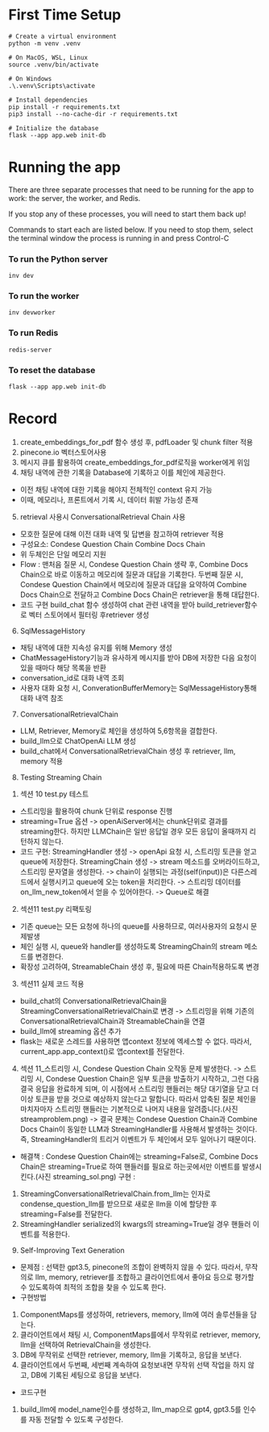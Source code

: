 # First Time Setup

```
# Create a virtual environment
python -m venv .venv

# On MacOS, WSL, Linux
source .venv/bin/activate

# On Windows
.\.venv\Scripts\activate

# Install dependencies
pip install -r requirements.txt
pip3 install --no-cache-dir -r requirements.txt

# Initialize the database
flask --app app.web init-db
```

# Running the app

There are three separate processes that need to be running for the app to work: the server, the worker, and Redis.

If you stop any of these processes, you will need to start them back up!

Commands to start each are listed below. If you need to stop them, select the terminal window the process is running in and press Control-C

### To run the Python server

```
inv dev
```

### To run the worker

```
inv devworker
```

### To run Redis

```
redis-server
```

### To reset the database

```
flask --app app.web init-db
```

# Record
1. create_embeddings_for_pdf 함수 생성 후, pdfLoader 및 chunk filter 적용
2. pinecone.io 벡터스토어사용
3. 메시지 큐를 활용하여 create_embeddings_for_pdf로직을 worker에게 위임
4. 채팅 내역에 관한 기록을 Database에 기록하고 이를 체인에 제공한다.
 - 이전 채팅 내역에 대한 기록을 해야지 전체적인 context 유지 가능
 - 이때, 메모리나, 프론트에서 기록 시, 데이터 휘발 가능성 존재

5. retrieval 사용시 ConversationalRetrieval Chain 사용
 - 모호한 질문에 대해 이전 대화 내역 및 답변을 참고하여 retriever 적용
 - 구성요소:
 Condese Question Chain
 Combine Docs Chain 
 - 위 두체인은 단일 메모리 지원
 - Flow :
 맨처음 질문 시, Condese Question Chain 생략 후, Combine Docs Chain으로 바로 이동하고 메모리에 질문과 대답을 기록한다.
 두번째 질문 시, Condese Question Chain에서 메모리에 질문과 대답을 요약하여 Combine Docs Chain으로 전달하고 Combine Docs Chain은 retriever을 통해 대답한다.
 - 코드 구현
 build_chat 함수 생성하여 chat 관련 내역을 받아 build_retriever함수로 벡터 스토어에서 필터링 후retriever 생성

6. SqlMessageHistory
 - 채팅 내역에 대한 지속성 유지를 위해 Memory 생성
 - ChatMessageHistory기능과 유사하게 메시지를 받아 DB에 저장한 다음 요청이 있을 때마다 해당 목록을 반환
 - conversation_id로 대화 내역 조회
 - 사용자 대화 요청 시, ConverationBufferMemory는 SqlMessageHistory통해 대화 내역 참조

7. ConversationalRetrievalChain
 - LLM, Retriever, Memory로 체인을 생성하여 5,6항목을 결합한다.
 - build_llm으로 ChatOpenAi LLM 생성
 - build_chat에서 ConversationalRetrievalChain 생성 후 retriever, llm, memory 적용

8. Testing Streaming Chain
 1) 섹션 10 test.py 테스트
 - 스트리밍을 활용하여 chunk 단위로 response 진행
 - streaming=True 옵션
    -> openAiServer에서는 chunk단위로 결과를 streaming한다. 하지만 LLMChain은 일반 응답일 경우 모든
    응답이 올때까지 리턴하지 않는다.
  - 코드 구현:
    StreamingHandler 생성
    -> openApi 요청 시, 스트리밍 토큰을 얻고 queue에 저장한다.
    StreamingChain 생성
    -> stream 메소드를 오버라이드하고, 스트리밍 문자열을 생성한다.
    -> chain이 실행되는 과정(self(input))은 다른스레드에서 실행시키고 queue에 오는 token을 처리한다.
    -> 스트리밍 데이터를 on_llm_new_token에서 얻을 수 있어야한다. -> Queue로 해결
  
  2) 섹션11 test.py 리팩토링
  - 기존 queue는 모든 요청에 하나의 queue를 사용하므로, 여러사용자의 요청시 문제발생
  - 체인 실행 시, queue와 handler를 생성하도록 StreamingChain의 stream 메소드를 변경한다.
  - 확장성 고려하여, StreamableChain 생성 후, 필요에 따른 Chain적용하도록 변경

  3) 섹션11 실제 코드 적용
  - build_chat의 ConversationalRetrievalChain을 StreamingConversationalRetrievalChain로 변경
  -> 스트리밍을 위해 기존의 ConversationalRetrievalChain과 StreamableChain을 연결
  - build_llm에 streaming 옵션 추가
  - flask는 새로운 스레드를 사용하면 앱context 정보에 엑세스할 수 없다. 따라서, current_app.app_context()로 앱context를 전달한다.
  4) 섹션 11_스트리밍 시, Condese Question Chain 오작동 문제 발생한다.
  -> 스트리밍 시, Condese Question Chain은 일부 토큰을 방출하기 시작하고, 그런 다음 결국 응답을 완료하게 되며, 이 시점에서 스트리밍 핸들러는 해당 대기열을 닫고 더 이상 토큰을 받을 것으로 예상하지 않는다고 말합니다. 따라서 압축된 질문 체인을 마치자마자 스트리밍 핸들러는 기본적으로 나머지 내용을 알려줍니다.(사진 streamproblem.png)
  -> 결국 문제는 Condese Question Chain과 Combine Docs Chain이 동일한 LLM과 StreamingHandler를 사용해서 발생하는 것이다. 즉, StreamingHandler의 트리거 이벤트가 두 체인에서 모두 일어나기 때문이다.
  - 해결책 :
  Condese Question Chain에는 streaming=False로, Combine Docs Chain은 streaming=True로 하여 핸들러를 필요로 하는곳에서만 이벤트를 발생시킨다.(사진 streaming_sol.png)
  구현 :
  1) StreamingConversationalRetrievalChain.from_llm는 인자로 condense_question_llm를 받으므로 새로운 llm을 이에 할당한 후 streaming=False를 전달한다.
  2) StreamingHandler serialized의 kwargs의 streaming=True일 경우 핸들러 이벤트를 적용한다.

9. Self-Improving Text Generation
 - 문제점 : 선택한 gpt3.5, pinecone의 조합이 완벽하지 않을 수 있다. 따라서, 무작의로 llm, memory, retriever를 조합하고 클라이언트에서 좋아요 등으로 평가할 수 있도록하여 최적의 조합을 찾을 수 있도록 한다.
 - 구현방법
  1) ComponentMaps를 생성하여, retrievers, memory, llm에 여러 솔루션들을 담는다.
  2) 클라이언트에서 채팅 시, ComponentMaps를에서 무작위로 retriever, memory, llm을 선택하여 RetrievalChain을 생성한다.
  3) DB에 무작위로 선택한 retriever, memory, llm을 기록하고, 응답을 보낸다.
  4) 클라이언트에서 두번째, 세번째 계속하여 요청보내면 무작위 선택 작업을 하지 않고, DB에 기록된 세팅으로 응답을 보낸다.
  - 코드구현
  1) build_llm에 model_name인수를 생성하고, llm_map으로 gpt4, gpt3.5를 인수를 자동 전달할 수 있도록 구성한다.